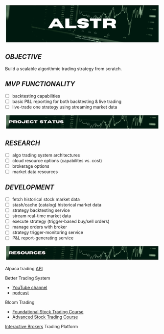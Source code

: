 ![alstr project hero](./assets/readme_title.png)

## **_OBJECTIVE_**

Build a scalable algorithmic trading strategy from scratch.

## **_MVP FUNCTIONALITY_**

- [ ] backtesting capabilities
- [ ] basic P&L reporting for both backtesting & live trading
- [ ] live-trade one strategy using streaming market data

![alstr project status](./assets/readme_status.png)

## **_RESEARCH_**

- [ ] algo trading system architectures
- [ ] cloud resource options (capabilites vs. cost)
- [ ] brokerage options
- [ ] market data resources

## **_DEVELOPMENT_**

- [ ] fetch historical stock market data
- [ ] stash/cache (catalog) historical market data
- [ ] strategy backtesting service
- [ ] stream real-time market data
- [ ] execute strategy (trigger-based buy/sell orders)
- [ ] manage orders with broker
- [ ] strategy trigger-monitoring service
- [ ] P&L report-generating service

![alstr project resources](./assets/readme_resources.png)

Alpaca trading [API](https://alpaca.markets/)

Better Trading System

- [YouTube channel]()
- [podcast]()

Bloom Trading

- [Foundational Stock Trading Course]()
- [Advanced Stock Trading Course]()

[Interactive Brokers](https://www.interactivebrokers.com/en/home.php) Trading Platform

